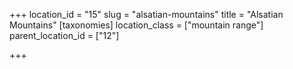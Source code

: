 +++
location_id = "15"
slug = "alsatian-mountains"
title = "Alsatian Mountains"
[taxonomies]
location_class = ["mountain range"]
parent_location_id = ["12"]

+++


